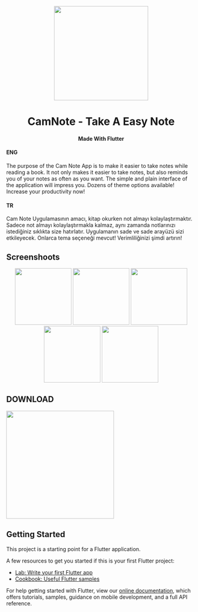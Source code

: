 <p align="center">
  <img src="https://play-lh.googleusercontent.com/hdDP64yyRzQzECa5SnVlb8fHRKJ1wllj51bW78JLWfn2tWT9GxVZOtnddGFMr2Ms6g=s180-rw" width="250" height="250" />
  <h1 align="center">CamNote - Take A Easy Note </h1>
</p>

<h4 align="center">Made With Flutter</h4>

#### ENG
The purpose of the Cam Note App is to make it easier to take notes while reading a book. It not only makes it easier to take notes, but also reminds you of your notes as often as you want. The simple and plain interface of the application will impress you. Dozens of theme options available! Increase your productivity now!

#### TR
Cam Note Uygulamasının amacı, kitap okurken not almayı kolaylaştırmaktır. Sadece not almayı kolaylaştırmakla kalmaz, aynı zamanda notlarınızı istediğiniz sıklıkta size hatırlatır. Uygulamanın sade ve sade arayüzü sizi etkileyecek. Onlarca tema seçeneği mevcut! Verimliliğinizi şimdi artırın!

## Screenshoots

<p align="center">
  <img title="" src="https://play-lh.googleusercontent.com/EHl3BnWF-eocTrAGZVocKdfEFz3yLEEvR3CgUOp6G0CW516E5ia720YBuQNHVzDRxQ=w720-h310-rw" alt="" data-align="center" width="150">
  <img title="" src="https://play-lh.googleusercontent.com/6nLDE50EUWFuqFnQgl09qnklLKBodmeEs2vT8-K2ccI6NIBnfneVLuCgXo-sLcZDhw=w720-h310-rw" alt="" data-align="center" width="150">
  <img title="" src="https://play-lh.googleusercontent.com/cPakuVqnOZdGD_cfIf66V4cq3qkKhrMJYx_ZFNjnCrPE2T4vXr5Z0148wKPa25INZg=w720-h310-rw" alt="" data-align="center" width="150">
  <img title="" src="https://play-lh.googleusercontent.com/Scj5sy16qfCJAEKdkdXUXoE4UfXLHEkey5idSkNcaUJFKL-BN3WrvLeXNVaihOgtQpg=w720-h310-rw" alt="" data-align="center" width="150">
  <img title="" src="https://play-lh.googleusercontent.com/ZeDuxxfkT5GNYynqMQrFCuBez6OLSGILzujCWnOkPrrgos4fSPd11bw4yvQ0OfwnPg=w720-h310-rw" alt="" data-align="center" width="150">
</p>

## DOWNLOAD 

<a href="https://play.google.com/store/apps/details?id=com.ozgurkurucan337.camnote"><img title="" src="https://lh3.googleusercontent.com/qF9r3ZjtgG-qyHdmjecArtKiulz1gmwL_xl9R3_fzk6igSeoN0wYbJSKEX5d_fxJRwYZJpHbqcLB3i9atl-9dOfUl9an7U43TfZ9PtQ=s0" alt="" data-align="center" width="286"></a>


## Getting Started

This project is a starting point for a Flutter application.

A few resources to get you started if this is your first Flutter project:

- [Lab: Write your first Flutter app](https://flutter.dev/docs/get-started/codelab)
- [Cookbook: Useful Flutter samples](https://flutter.dev/docs/cookbook)

For help getting started with Flutter, view our
[online documentation](https://flutter.dev/docs), which offers tutorials,
samples, guidance on mobile development, and a full API reference.
